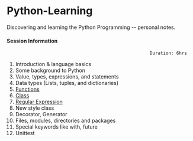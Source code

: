 # Python-Learning

 Discovering and learning the Python Programming -- personal notes.


#### Session Information                                 
                                                          Duration: 6hrs

1.  Introduction & language basics
2.  Some background to Python
3.  Value, types, expressions, and statements
4.  Data types (Lists, tuples, and dictionaries)
5.  [ Functions ](../master/ClassesnFunctions/functions.md)
6.  [ Class ](../master/ClassesnFunctions/classes.md)
7.  [ Regular Expression ](../master/RegularExpressions/regularexpressions.md)
8.  New style class
9.  Decorator, Generator
10. Files, modules, directories and packages
11. Special keywords like with, future
12. Unittest